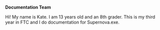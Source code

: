 **Documentation Team**

Hi! My name is Kate. I am 13 years old and an 8th grader.
This is my third year in FTC and I do documentation for Supernova.exe.
